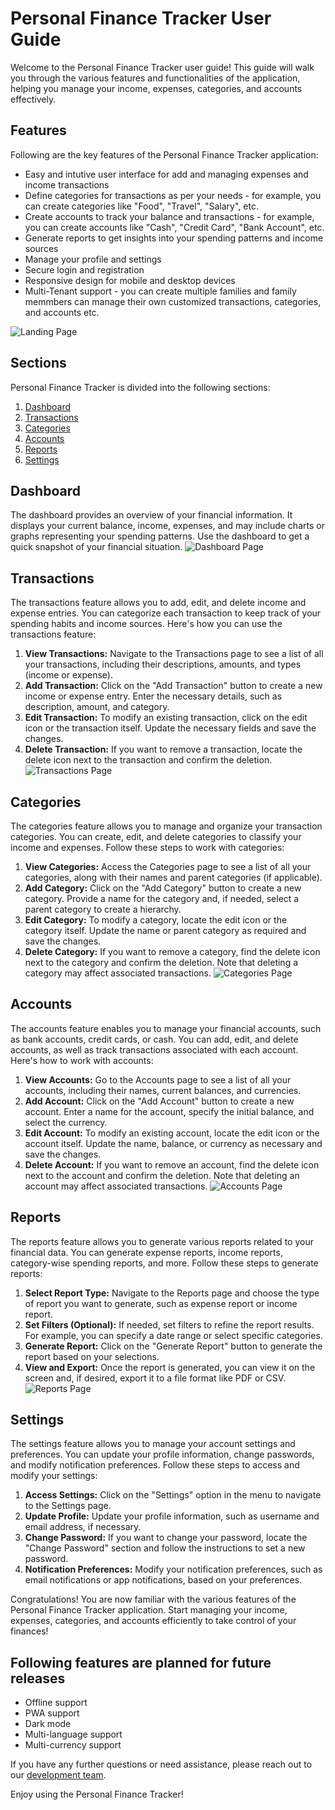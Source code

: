 # Personal Finance Tracker User Guide

Welcome to the Personal Finance Tracker user guide! This guide will walk you through the various features and functionalities of the application, helping you manage your income, expenses, categories, and accounts effectively.

## Features
Following are the key features of the Personal Finance Tracker application:
- Easy and intutive user interface for add and managing expenses and income transactions
- Define categories for transactions as per your needs - for example, you can create categories like "Food", "Travel", "Salary", etc.
- Create accounts to track your balance and transactions - for example, you can create accounts like "Cash", "Credit Card", "Bank Account", etc.
- Generate reports to get insights into your spending patterns and income sources
- Manage your profile and settings
- Secure login and registration
- Responsive design for mobile and desktop devices
- Multi-Tenant support - you can create multiple families and family memmbers can manage their own customized transactions, categories, and accounts etc.

![Landing Page](./media/landing-page.png)

## Sections

Personal Finance Tracker is divided into the following sections:

1. [Dashboard](#dashboard)
2. [Transactions](#transactions)
3. [Categories](#categories)
4. [Accounts](#accounts)
5. [Reports](#reports)
6. [Settings](#settings)

## Dashboard

The dashboard provides an overview of your financial information. It displays your current balance, income, expenses, and may include charts or graphs representing your spending patterns. Use the dashboard to get a quick snapshot of your financial situation.
![Dashboard Page](./media/dashboard.jpg)

## Transactions

The transactions feature allows you to add, edit, and delete income and expense entries. You can categorize each transaction to keep track of your spending habits and income sources. Here's how you can use the transactions feature:

1. **View Transactions:** Navigate to the Transactions page to see a list of all your transactions, including their descriptions, amounts, and types (income or expense).
2. **Add Transaction:** Click on the "Add Transaction" button to create a new income or expense entry. Enter the necessary details, such as description, amount, and category.
3. **Edit Transaction:** To modify an existing transaction, click on the edit icon or the transaction itself. Update the necessary fields and save the changes.
4. **Delete Transaction:** If you want to remove a transaction, locate the delete icon next to the transaction and confirm the deletion.
![Transactions Page](./media/transactions.jpg)



## Categories

The categories feature allows you to manage and organize your transaction categories. You can create, edit, and delete categories to classify your income and expenses. Follow these steps to work with categories:

1. **View Categories:** Access the Categories page to see a list of all your categories, along with their names and parent categories (if applicable).
2. **Add Category:** Click on the "Add Category" button to create a new category. Provide a name for the category and, if needed, select a parent category to create a hierarchy.
3. **Edit Category:** To modify a category, locate the edit icon or the category itself. Update the name or parent category as required and save the changes.
4. **Delete Category:** If you want to remove a category, find the delete icon next to the category and confirm the deletion. Note that deleting a category may affect associated transactions.
![Categories Page](./media/categories.jpg)

## Accounts

The accounts feature enables you to manage your financial accounts, such as bank accounts, credit cards, or cash. You can add, edit, and delete accounts, as well as track transactions associated with each account. Here's how to work with accounts:

1. **View Accounts:** Go to the Accounts page to see a list of all your accounts, including their names, current balances, and currencies.
2. **Add Account:** Click on the "Add Account" button to create a new account. Enter a name for the account, specify the initial balance, and select the currency.
3. **Edit Account:** To modify an existing account, locate the edit icon or the account itself. Update the name, balance, or currency as necessary and save the changes.
4. **Delete Account:** If you want to remove an account, find the delete icon next to the account and confirm the deletion. Note that deleting an account may affect associated transactions.
![Accounts Page](./media/accounts.jpg)

## Reports

The reports feature allows you to generate various reports related to your financial data. You can generate expense reports, income reports, category-wise spending reports, and more. Follow these steps to generate reports:

1. **Select Report Type:** Navigate to the Reports page and choose the type of report you want to generate, such as expense report or income report.
2. **Set Filters (Optional):** If needed, set filters to refine the report results. For example, you can specify a date range or select specific categories.
3. **Generate Report:** Click on the "Generate Report" button to generate the report based on your selections.
4. **View and Export:** Once the report is generated, you can view it on the screen and, if desired, export it to a file format like PDF or CSV.
![Reports Page](./media/reports.jpg)

## Settings

The settings feature allows you to manage your account settings and preferences. You can update your profile information, change passwords, and modify notification preferences. Follow these steps to access and modify your settings:

1. **Access Settings:** Click on the "Settings" option in the menu to navigate to the Settings page.
2. **Update Profile:** Update your profile information, such as username and email address, if necessary.
3. **Change Password:** If you want to change your password, locate the "Change Password" section and follow the instructions to set a new password.
4. **Notification Preferences:** Modify your notification preferences, such as email notifications or app notifications, based on your preferences.

Congratulations! You are now familiar with the various features of the Personal Finance Tracker application. Start managing your income, expenses, categories, and accounts efficiently to take control of your finances!

## Following features are planned for future releases
- Offline support
- PWA support
- Dark mode
- Multi-language support
- Multi-currency support


If you have any further questions or need assistance, please reach out to our [development team](./README.md#development-team).


Enjoy using the Personal Finance Tracker!

